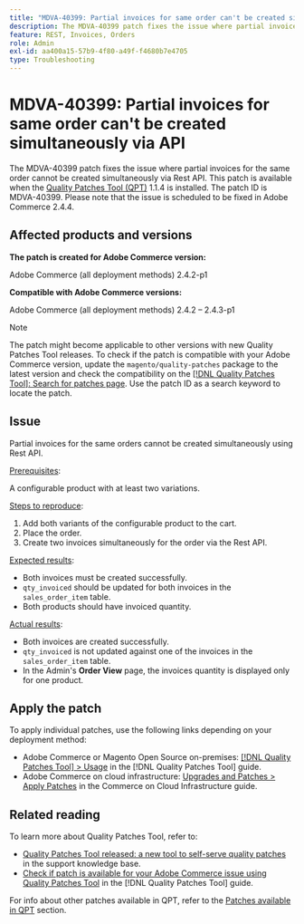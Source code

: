 ```yaml
---
title: "MDVA-40399: Partial invoices for same order can't be created simultaneously via API"
description: The MDVA-40399 patch fixes the issue where partial invoices for the same order cannot be created simultaneously via Rest API. This patch is available when the [Quality Patches Tool (QPT)](https://experienceleague.adobe.com/en/docs/commerce-operations/tools/quality-patches-tool/quality-patches-tool-to-self-serve-quality-patches) 1.1.4 is installed. The patch ID is MDVA-40399. Please note that the issue is scheduled to be fixed in Adobe Commerce 2.4.4.
feature: REST, Invoices, Orders
role: Admin
exl-id: aa400a15-57b9-4f80-a49f-f4680b7e4705
type: Troubleshooting
---
```

# MDVA-40399: Partial invoices for same order can't be created simultaneously via API

The MDVA-40399 patch fixes the issue where partial invoices for the same order cannot be created simultaneously via Rest API. This patch is available when the [Quality Patches Tool (QPT)](https://experienceleague.adobe.com/en/docs/commerce-operations/tools/quality-patches-tool/quality-patches-tool-to-self-serve-quality-patches) 1.1.4 is installed. The patch ID is MDVA-40399. Please note that the issue is scheduled to be fixed in Adobe Commerce 2.4.4.

## Affected products and versions

**The patch is created for Adobe Commerce version:**

Adobe Commerce (all deployment methods) 2.4.2-p1

**Compatible with Adobe Commerce versions:**

Adobe Commerce (all deployment methods) 2.4.2 &ndash;  2.4.3-p1

>[!NOTE]
>
>The patch might become applicable to other versions with new Quality Patches Tool releases. To check if the patch is compatible with your Adobe Commerce version, update the `magento/quality-patches` package to the latest version and check the compatibility on the [[!DNL Quality Patches Tool]: Search for patches page](https://experienceleague.adobe.com/en/docs/commerce-operations/tools/quality-patches-tool/quality-patches-tool-to-self-serve-quality-patches). Use the patch ID as a search keyword to locate the patch.

## Issue

Partial invoices for the same orders cannot be created simultaneously using Rest API.

<u>Prerequisites</u>:

A configurable product with at least two variations.

<u>Steps to reproduce</u>:

1. Add both variants of the configurable product to the cart.
1. Place the order.
1. Create two invoices simultaneously for the order via the Rest API.

<u>Expected results</u>:

* Both invoices must be created successfully.
* `qty_invoiced` should be updated for both invoices in the `sales_order_item` table.
* Both products should have invoiced quantity.

<u>Actual results</u>:

* Both invoices are created successfully.
* `qty_invoiced` is not updated against one of the invoices in the `sales_order_item` table.
* In the Admin's **Order View** page, the invoices quantity is displayed only for one product.

## Apply the patch

To apply individual patches, use the following links depending on your deployment method:

* Adobe Commerce or Magento Open Source on-premises: [[!DNL Quality Patches Tool] > Usage](/help/tools/quality-patches-tool/usage.md) in the [!DNL Quality Patches Tool] guide.
* Adobe Commerce on cloud infrastructure: [Upgrades and Patches > Apply Patches](https://experienceleague.adobe.com/docs/commerce-cloud-service/user-guide/develop/upgrade/apply-patches.html) in the Commerce on Cloud Infrastructure guide.

## Related reading

To learn more about Quality Patches Tool, refer to:

* [Quality Patches Tool released: a new tool to self-serve quality patches](https://experienceleague.adobe.com/en/docs/commerce-operations/tools/quality-patches-tool/quality-patches-tool-to-self-serve-quality-patches) in the support knowledge base.
* [Check if patch is available for your Adobe Commerce issue using Quality Patches Tool](/help/tools/quality-patches-tool/patches-available-in-qpt/check-patch-for-magento-issue-with-magento-quality-patches.md) in the [!DNL Quality Patches Tool] guide.

For info about other patches available in QPT, refer to the [Patches available in QPT](https://experienceleague.adobe.com/tools/commerce-quality-patches/index.html) section.
